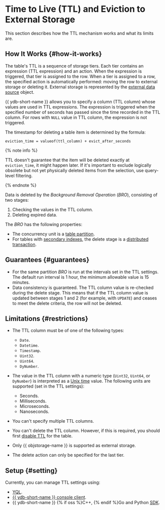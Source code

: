 # Time to Live (TTL) and Eviction to External Storage

This section describes how the TTL mechanism works and what its limits are.

## How It Works {#how-it-works}

The table's TTL is a sequence of storage tiers. Each tier contains an expression (TTL expression) and an action. When the expression is triggered, that tier is assigned to the row. When a tier is assigned to a row, the specified action is automatically performed: moving the row to external storage or deleting it. External storage is represented by the [external data source](../datamodel/external_data_source.md) object.

{{ ydb-short-name }} allows you to specify a column (TTL column) whose values are used in TTL expressions. The expression is triggered when the specified number of seconds has passed since the time recorded in the TTL column. For rows with `NULL` value in TTL column, the expression is not triggered.

The timestamp for deleting a table item is determined by the formula:

```text
eviction_time = valueof(ttl_column) + evict_after_seconds
```

{% note info %}

TTL doesn't guarantee that the item will be deleted exactly at `eviction_time`, it might happen later. If it's important to exclude logically obsolete but not yet physically deleted items from the selection, use query-level filtering.

{% endnote %}

Data is deleted by the *Background Removal Operation* (*BRO*), consisting of two stages:

1. Checking the values in the TTL column.
2. Deleting expired data.

The *BRO* has the following properties:

* The concurrency unit is a [table partition](../datamodel/table.md#partitioning).
* For tables with [secondary indexes](../secondary_indexes.md), the delete stage is a [distributed transaction](../transactions.md#distributed-tx).

## Guarantees {#guarantees}

* For the same partition *BRO* is run at the intervals set in the TTL settings. The default run interval is 1 hour, the minimum allowable value is 15 minutes.
* Data consistency is guaranteed. The TTL column value is re-checked during the delete stage. This means that if the TTL column value is updated between stages 1 and 2 (for example, with `UPDATE`) and ceases to meet the delete criteria, the row will not be deleted.

## Limitations {#restrictions}

* The TTL column must be of one of the following types:

  * `Date`.
  * `Datetime`.
  * `Timestamp`.
  * `Uint32`.
  * `Uint64`.
  * `DyNumber`.

* The value in the TTL column with a numeric type (`Uint32`, `Uint64`, or `DyNumber`) is interpreted as a [Unix time](https://en.wikipedia.org/wiki/Unix_time) value. The following units are supported (set in the TTL settings):

  * Seconds.
  * Milliseconds.
  * Microseconds.
  * Nanoseconds.

* You can't specify multiple TTL columns.
* You can't delete the TTL column. However, if this is required, you should first [disable TTL](../../yql/reference/recipes/ttl.md#disable) for the table.
* Only {{ objstorage-name }} is supported as external storage.
* The delete action can only be specified for the last tier.

## Setup {#setting}

Currently, you can manage TTL settings using:

* [YQL](../../yql/reference/recipes/ttl.md).
* [{{ ydb-short-name }} console client](../../recipes/ydb-cli/ttl.md).
* {{ ydb-short-name }} {% if oss %}C++, {% endif %}Go and Python [SDK](../../recipes/ydb-sdk/ttl.md).
